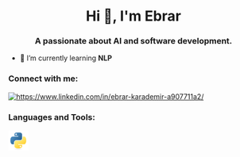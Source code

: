 <h1 align="center">Hi 👋, I'm Ebrar</h1>
<h3 align="center">A passionate about AI and software development.</h3>

- 🌱 I’m currently learning **NLP**

<h3 align="left">Connect with me:</h3>
<p align="left">
<a href="https://linkedin.com/in/https://www.linkedin.com/in/ebrar-karademir-a907711a2/" target="blank"><img align="center" src="https://raw.githubusercontent.com/rahuldkjain/github-profile-readme-generator/master/src/images/icons/Social/linked-in-alt.svg" alt="https://www.linkedin.com/in/ebrar-karademir-a907711a2/" height="30" width="40" /></a>
</p>

<h3 align="left">Languages and Tools:</h3>
<p align="left"> <a href="https://www.python.org" target="_blank" rel="noreferrer"> <img src="https://raw.githubusercontent.com/devicons/devicon/master/icons/python/python-original.svg" alt="python" width="40" height="40"/> </a> </p>

